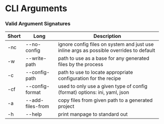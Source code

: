 # CLI Arguments

### Valid Argument Signatures

| Short | Long | Description|
|-------|------|------|
|-nc|--no-config| ignore config files on system and just use inline args as possible overrides to default|
|-w|--write-path	| path to use as a base for any generated files by the process |
|-c|--config-path	| path to use to locate appropriate configuration for the recipe |
|-cf|--config-format | used to only use a given type of config (format) options: ini, yaml, json|
|-a|--add-files-from | copy files from given path to a generated project
|-h|--help|			print manpage to standard out|
